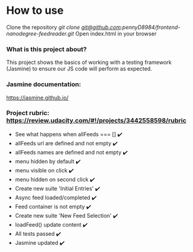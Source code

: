 # How to use
Clone the repository
*git clone git@github.com:pennyD8984/frontend-nanodegree-feedreader.git*
Open index.html in your browser

### What is this project about?
This project shows the basics of working with a testing framework (Jasmine) to ensure our JS code will perform as expected.

### Jasmine documentation:
https://jasmine.github.io/

### Project rubric: https://review.udacity.com/#!/projects/3442558598/rubric

* See what happens when allFeeds === [] :heavy_check_mark:
* allFeeds url are defined and not empty :heavy_check_mark:
* allFeeds names are defined and not empty :heavy_check_mark:
* menu hidden by default :heavy_check_mark:
* menu visible on click :heavy_check_mark:
* menu hidden on second click :heavy_check_mark:
* Create new suite 'Initial Entries' :heavy_check_mark:
* Async feed loaded/completed :heavy_check_mark:
* Feed container is not empty :heavy_check_mark:
* Create new suite 'New Feed Selection' :heavy_check_mark:
* loadFeed() update content :heavy_check_mark:
* All tests passed :heavy_check_mark:
* Jasmine updated :heavy_check_mark: